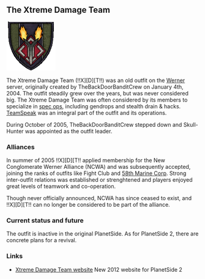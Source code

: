 ## The Xtreme Damage Team

![](../../images/Oi_decal09.gif "Oi_decal09.gif")

The Xtreme Damage Team (!!X\]\[D\]\[T!!) was an old outfit on the
[Werner](../servers/Werner.md) server, originally created by TheBackDoorBanditCrew
on January 4th, 2004. The outfit steadily grew over the years, but was never
considered big. The Xtreme Damage Team was often considered by its members to
specialize in [spec ops](../../terminology/Acronyms_and_Slang.md#S), including
gendrops and stealth drain & hacks. [TeamSpeak](../TeamSpeak.md) was an
integral part of the outfit and its operations.

During October of 2005, TheBackDoorBanditCrew stepped down and Skull-Hunter was
appointed as the outfit leader.

### Alliances

In summer of 2005 !!X\]\[D\]\[T!! applied membership for the New Conglomerate
Werner Alliance (NCWA) and was subsequently accepted, joining the ranks of
outfits like Fight Club and
[58th Marine Corp](<58th_Marine_Corp_(The_Wildcards).md>). Strong inter-outfit
relations was established or strenghtened and players enjoyed great levels of
teamwork and co-operation.

Though never officially announced, NCWA has since ceased to exist, and
!!X\]\[D\]\[T!! can no longer be considered to be part of the alliance.

### Current status and future

The outfit is inactive in the original PlanetSide. As for PlanetSide 2, there
are concrete plans for a revival.

### Links

- [Xtreme Damage Team website](http://xtremedamageteam.co.cc/) New 2012 website
  for PlanetSide 2

